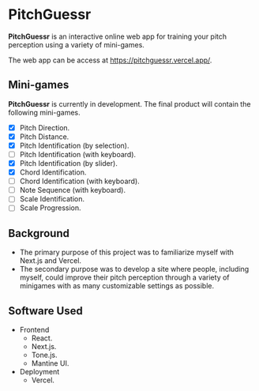 # PitchGuessr

**PitchGuessr** is an interactive online web app for training your pitch perception using a variety of mini-games.

The web app can be access at https://pitchguessr.vercel.app/.

## Mini-games
**PitchGuessr** is currently in development. The final product will contain the following mini-games.
 - [x] Pitch Direction.
 - [x] Pitch Distance.
 - [x] Pitch Identification (by selection).
 - [ ] Pitch Identification (with keyboard).
 - [x] Pitch Identification (by slider).
 - [x] Chord Identification.
 - [ ] Chord Identification (with keyboard).
 - [ ] Note Sequence (with keyboard).
 - [ ] Scale Identification.
 - [ ] Scale Progression.

## Background
- The primary purpose of this project was to familiarize myself with Next.js and Vercel. 
- The secondary purpose was to develop a site where people, including myself, could improve their pitch perception through a variety of minigames with as many customizable settings as possible.

## Software Used
- Frontend
  - React.
  - Next.js.
  - Tone.js.
  - Mantine UI.
- Deployment
  - Vercel.